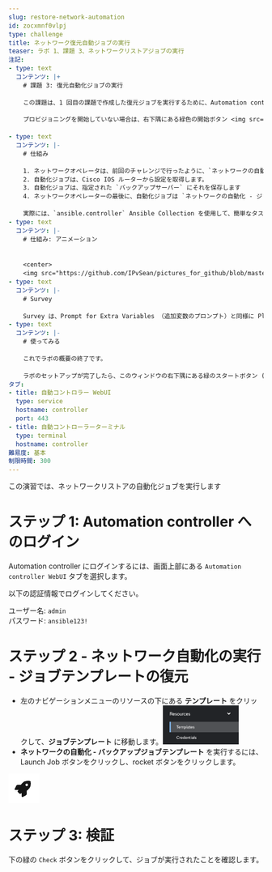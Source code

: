 ```yaml
---
slug: restore-network-automation
id: zocxmnf0vlpj
type: challenge
title: ネットワーク復元自動ジョブの実行
teaser: ラボ 1、課題 3、ネットワークリストアジョブの実行
注記:
- type: text
  コンテンツ: |+
    # 課題 3: 復元自動化ジョブの実行

    この課題は、1 回目の課題で作成した復元ジョブを実行するために、Automation controller を使用する手順を説明します。

    プロビジョニングを開始していない場合は、右下隅にある緑色の開始ボタン <img src="https://github.com/IPvSean/pictures_for_github/blob/master/start_button.png?raw=true" width="100px" align="left"> をクリックします。

- type: text
  コンテンツ: |-
    # 仕組み

    1. ネットワークオペレータは、前回のチャレンジで行ったように、`ネットワークの自動化 - バックアップ` ジョブを実行します
    2. 自動化ジョブは、Cisco IOS ルーターから設定を取得します。
    3. 自動化ジョブは、指定された `バックアップサーバー` にそれを保存します
    4. ネットワークオペレーターの最後に、自動化ジョブは `ネットワークの自動化 - ジョブテンプレート` を自動的に作成し、Survey を介して選択できるように、ネットワークオペレーターで利用可能なすべてのバックアップを追加します

    実際には、`ansible.controller` Ansible Collection を使用して、簡単なタスクでAutomation controller を自動化できます。
- type: text
  コンテンツ: |-
    # 仕組み: アニメーション


    <center>
    <img src="https://github.com/IPvSean/pictures_for_github/blob/master/network-backup.gif?raw=true"></center>
- type: text
  コンテンツ: |-
    # Survey

    Survey は、Prompt for Extra Variables （追加変数のプロンプト）と同様に Playbook の追加変数を設定しますが、ユーザーフレンドリーな質問と回答を使ってこれを実行します。Survey では、ユーザー入力を検証することもできます。
- type: text
  コンテンツ: |-
    # 使ってみる

    これでラボの概要の終了です。

    ラボのセットアップが完了したら、このウィンドウの右下隅にある緑のスタートボタン (<img src="https://github.com/IPvSean/pictures_for_github/blob/master/start_button.png?raw=true" width="100px" align="left">) をクリックすることができます。
タブ:
- title: 自動コントロラー WebUI
  type: service
  hostname: controller
  port: 443
- title: 自動コントローラーターミナル
  type: terminal
  hostname: controller
難易度: 基本
制限時間: 300
---
```

この演習では、ネットワークリストアの自動化ジョブを実行します

# ステップ 1: Automation controller へのログイン
Automation controller にログインするには、画面上部にある `Automation controller WebUI` タブを選択します。

以下の認証情報でログインしてください。

ユーザー名: `admin`<br>
パスワード: `ansible123!`

# ステップ 2 - ネットワーク自動化の実行 - ジョブテンプレートの復元

- 左のナビゲーションメニューのリソースの下にある **テンプレート** をクリックして、**ジョブテンプレート** に移動します。<img src="https://github.com/IPvSean/pictures_for_github/blob/master/job_templates.png?raw=true" width="150px">
- **ネットワークの自動化 - バックアップジョブテンプレート** を実行するには、Launch Job ボタンをクリックし、rocket ボタンをクリックします。

<img src="https://github.com/IPvSean/pictures_for_github/blob/master/launch_job.png?raw=true">

# ステップ 3: 検証

下の緑の `Check` ボタンをクリックして、ジョブが実行されたことを確認します。


